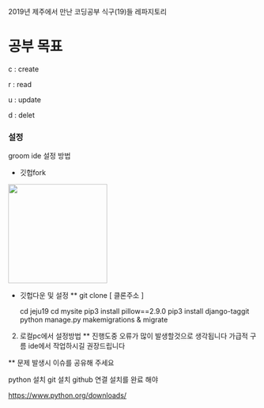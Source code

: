 2019년 제주에서 만난 코딩공부 식구(19)들 레파지토리

# 공부 목표

c : create

r : read

u : update

d : delet


### 설정

groom ide 설정 방법

+ 깃헙fork

<img width="200" src="https://user-images.githubusercontent.com/12974446/51506545-246e9080-1e30-11e9-8fb0-84912434e068.png">

+ 깃헙다운 및 설정
** git clone [ 클론주소 ]

    cd jeju19
    cd mysite
    pip3 install pillow==2.9.0
    pip3 install django-taggit
    python manage.py makemigrations & migrate










2. 로컬pc에서 설정방법
** 진행도중 오류가 많이 발생할것으로 생각됩니다 가급적 구름 ide에서 작업하시길 권장드립니다

** 문제 발생시 이슈를 공유해 주세요


python 설치
git 설치
github 연결
설치를 완료 해야

https://www.python.org/downloads/
